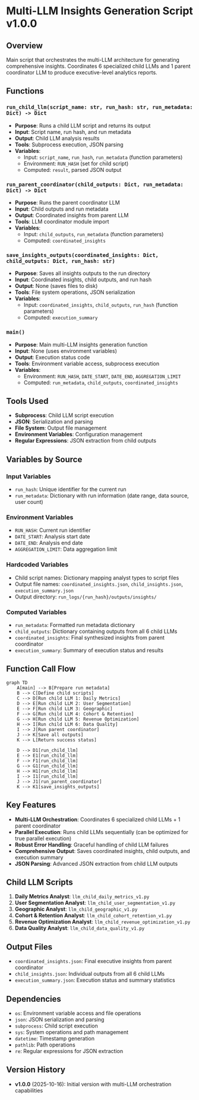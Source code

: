 # Multi-LLM Insights Generation Script v1.0.0

## Overview
Main script that orchestrates the multi-LLM architecture for generating comprehensive insights. Coordinates 6 specialized child LLMs and 1 parent coordinator LLM to produce executive-level analytics reports.

## Functions

### `run_child_llm(script_name: str, run_hash: str, run_metadata: Dict) -> Dict`
- **Purpose**: Runs a child LLM script and returns its output
- **Input**: Script name, run hash, and run metadata
- **Output**: Child LLM analysis results
- **Tools**: Subprocess execution, JSON parsing
- **Variables**: 
  - Input: `script_name`, `run_hash`, `run_metadata` (function parameters)
  - Environment: `RUN_HASH` (set for child script)
  - Computed: `result`, parsed JSON output

### `run_parent_coordinator(child_outputs: Dict, run_metadata: Dict) -> Dict`
- **Purpose**: Runs the parent coordinator LLM
- **Input**: Child outputs and run metadata
- **Output**: Coordinated insights from parent LLM
- **Tools**: LLM coordinator module import
- **Variables**:
  - Input: `child_outputs`, `run_metadata` (function parameters)
  - Computed: `coordinated_insights`

### `save_insights_outputs(coordinated_insights: Dict, child_outputs: Dict, run_hash: str)`
- **Purpose**: Saves all insights outputs to the run directory
- **Input**: Coordinated insights, child outputs, and run hash
- **Output**: None (saves files to disk)
- **Tools**: File system operations, JSON serialization
- **Variables**:
  - Input: `coordinated_insights`, `child_outputs`, `run_hash` (function parameters)
  - Computed: `execution_summary`

### `main()`
- **Purpose**: Main multi-LLM insights generation function
- **Input**: None (uses environment variables)
- **Output**: Execution status code
- **Tools**: Environment variable access, subprocess execution
- **Variables**:
  - Environment: `RUN_HASH`, `DATE_START`, `DATE_END`, `AGGREGATION_LIMIT`
  - Computed: `run_metadata`, `child_outputs`, `coordinated_insights`

## Tools Used
- **Subprocess**: Child LLM script execution
- **JSON**: Serialization and parsing
- **File System**: Output file management
- **Environment Variables**: Configuration management
- **Regular Expressions**: JSON extraction from child outputs

## Variables by Source

### Input Variables
- `run_hash`: Unique identifier for the current run
- `run_metadata`: Dictionary with run information (date range, data source, user count)

### Environment Variables
- `RUN_HASH`: Current run identifier
- `DATE_START`: Analysis start date
- `DATE_END`: Analysis end date
- `AGGREGATION_LIMIT`: Data aggregation limit

### Hardcoded Variables
- Child script names: Dictionary mapping analyst types to script files
- Output file names: `coordinated_insights.json`, `child_insights.json`, `execution_summary.json`
- Output directory: `run_logs/{run_hash}/outputs/insights/`

### Computed Variables
- `run_metadata`: Formatted run metadata dictionary
- `child_outputs`: Dictionary containing outputs from all 6 child LLMs
- `coordinated_insights`: Final synthesized insights from parent coordinator
- `execution_summary`: Summary of execution status and results

## Function Call Flow

```mermaid
graph TD
    A[main] --> B[Prepare run metadata]
    B --> C[Define child scripts]
    C --> D[Run child LLM 1: Daily Metrics]
    D --> E[Run child LLM 2: User Segmentation]
    E --> F[Run child LLM 3: Geographic]
    F --> G[Run child LLM 4: Cohort & Retention]
    G --> H[Run child LLM 5: Revenue Optimization]
    H --> I[Run child LLM 6: Data Quality]
    I --> J[Run parent coordinator]
    J --> K[Save all outputs]
    K --> L[Return success status]
    
    D --> D1[run_child_llm]
    E --> E1[run_child_llm]
    F --> F1[run_child_llm]
    G --> G1[run_child_llm]
    H --> H1[run_child_llm]
    I --> I1[run_child_llm]
    J --> J1[run_parent_coordinator]
    K --> K1[save_insights_outputs]
```

## Key Features
- **Multi-LLM Orchestration**: Coordinates 6 specialized child LLMs + 1 parent coordinator
- **Parallel Execution**: Runs child LLMs sequentially (can be optimized for true parallel execution)
- **Robust Error Handling**: Graceful handling of child LLM failures
- **Comprehensive Output**: Saves coordinated insights, child outputs, and execution summary
- **JSON Parsing**: Advanced JSON extraction from child LLM outputs

## Child LLM Scripts
1. **Daily Metrics Analyst**: `llm_child_daily_metrics_v1.py`
2. **User Segmentation Analyst**: `llm_child_user_segmentation_v1.py`
3. **Geographic Analyst**: `llm_child_geographic_v1.py`
4. **Cohort & Retention Analyst**: `llm_child_cohort_retention_v1.py`
5. **Revenue Optimization Analyst**: `llm_child_revenue_optimization_v1.py`
6. **Data Quality Analyst**: `llm_child_data_quality_v1.py`

## Output Files
- `coordinated_insights.json`: Final executive insights from parent coordinator
- `child_insights.json`: Individual outputs from all 6 child LLMs
- `execution_summary.json`: Execution status and summary statistics

## Dependencies
- `os`: Environment variable access and file operations
- `json`: JSON serialization and parsing
- `subprocess`: Child script execution
- `sys`: System operations and path management
- `datetime`: Timestamp generation
- `pathlib`: Path operations
- `re`: Regular expressions for JSON extraction

## Version History
- **v1.0.0** (2025-10-16): Initial version with multi-LLM orchestration capabilities

